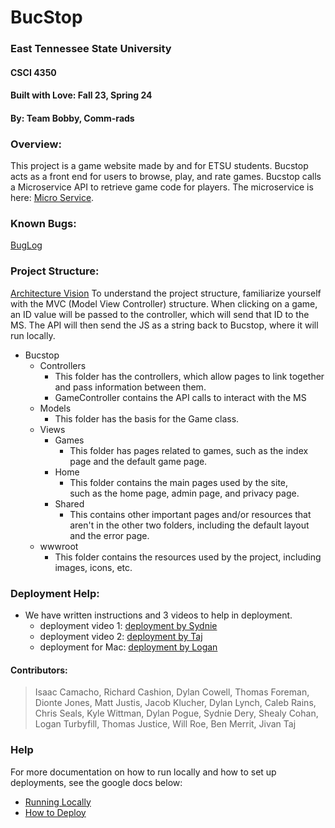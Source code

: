 # BucStop
### East Tennessee State University
#### CSCI 4350
#### Built with Love: Fall 23, Spring 24
#### By: Team Bobby, Comm-rads 

### Overview:
This project is a game website made by and for ETSU students. Bucstop acts as a front end for users to browse, play, and rate games. Bucstop calls a Microservice API to retrieve game code for players. The microservice is here: [Micro Service](https://github.com/BucStop-net/GameInfoMicroService_SP24).

### Known Bugs:
[BugLog](https://docs.google.com/document/d/18zQnqhbHpZvoPzhQS3A24BacXtmFW6eH7-32d9fFwlc/edit?usp=sharing)

### Project Structure: 
[Architecture Vision](https://docs.google.com/document/d/1JRDEq0iDyEp96cbt_YUVYm2EnMUxjwyqOOTLxx7t7Fg/edit?usp=sharing) 
To understand the project structure, familiarize yourself with the
MVC (Model View Controller) structure. When clicking on a game, 
an ID value will be passed to the controller, which will send that ID to the MS. The API will then 
send the JS as a string back to Bucstop, where it will run locally.  

* Bucstop
	* Controllers
		* This folder has the controllers, which allow pages to 
			link together and pass information between them.
		* GameController contains the API calls to interact with the MS 
	* Models
		* This folder has the basis for the Game class.
	* Views
		* Games
			* This folder has pages related to games, such as
				the index page and the default game page.
		* Home
			* This folder contains the main pages used by the site, 				
				such as the home page, admin page, and privacy page.
		* Shared 
			* This contains other important pages and/or resources 
				that aren't in the other two folders, including the
				default layout and the error page.
	* wwwroot
		* This folder contains the resources used by the project, 
			including images, icons, etc.
### Deployment Help: 
* We have written instructions and 3 videos to help in deployment. 
	* deployment video 1: [deployment by Sydnie](https://youtu.be/wLctheT-7SE)
	* deployment video 2: [deployment by Taj](https://www.youtube.com/watch?v=HzFFTk4tlOI&t=1041s)
	* deployment for Mac: [deployment by Logan](https://www.youtube.com/watch?v=oK3Olw4wlLs&list=PLLVrCqkyEWa_6qhZhzTfgVTu3WL6ywW2G&index=1)
#### Contributors:  
> Isaac Camacho, Richard Cashion, Dylan Cowell, Thomas Foreman,
> Dionte Jones, Matt Justis, Jacob Klucher, Dylan Lynch, 
> Caleb Rains, Chris Seals, Kyle Wittman,
> Dylan Pogue, Sydnie Dery, Shealy Cohan, Logan Turbyfill,
> Thomas Justice,  Will Roe, Ben Merrit, Jivan Taj 


### Help
For more documentation on how to run locally and how to set up deployments, see the google docs below:
* [Running Locally](https://docs.google.com/document/d/1gfUpjZNfqWyv1ohUW1IaS8fOhXp0hOx6tFQVXBADa8Q/edit?usp=sharing)
* [How to Deploy](https://docs.google.com/document/d/1MbolrcHgcJCKjInjxEu2orgP7qfAPIBt_-CmevXkIew/edit)
